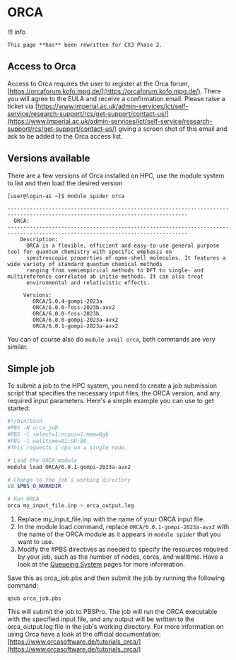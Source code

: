 # ORCA

!!! info

    This page **has** been rewritten for CX3 Phase 2.

## Access to Orca

Access to Orca requires the user to register at the Orca forum, [https://orcaforum.kofo.mpg.de/](https://orcaforum.kofo.mpg.de/). There you will agree to the EULA and receive a confirmation email. Please raise a ticket via [https://www.imperial.ac.uk/admin-services/ict/self-service/research-support/rcs/get-support/contact-us/](https://www.imperial.ac.uk/admin-services/ict/self-service/research-support/rcs/get-support/contact-us/) giving a screen shot of this email and ask to be added to the Orca access list.

## Versions available
There are a few versions of Orca installed on HPC, use the module system to list and then load the desired version

```console
[user@login-ai ~]$ module spider orca

-------------------------------------------------------------------------------------------------------------------------------
  ORCA:
-------------------------------------------------------------------------------------------------------------------------------
    Description:
      ORCA is a flexible, efficient and easy-to-use general purpose tool for quantum chemistry with specific emphasis on
      spectroscopic properties of open-shell molecules. It features a wide variety of standard quantum chemical methods
      ranging from semiempirical methods to DFT to single- and multireference correlated ab initio methods. It can also treat
      environmental and relativistic effects.

     Versions:
        ORCA/5.0.4-gompi-2023a
        ORCA/6.0.0-foss-2023b-avx2
        ORCA/6.0.0-foss-2023b
        ORCA/6.0.0-gompi-2023a-avx2
        ORCA/6.0.1-gompi-2023a-avx2
```
You can of course also do `module avail orca`, both commands are very similar.

## Simple job
To submit a job to the HPC system, you need to create a job submission script that specifies the necessary input files, the ORCA version, and any required input parameters. Here's a simple example you can use to get started:

```bash
#!/bin/bash
#PBS -N orca_job
#PBS -l select=1:ncpus=1:mem=8gb
#PBS -l walltime=01:00:00
#This requests 1 cpu on a single node. 

# Load the ORCA module
module load ORCA/6.0.1-gompi-2023a-avx2

# Change to the job's working directory
cd $PBS_O_WORKDIR

# Run ORCA
orca my_input_file.inp > orca_output.log
```

1. Replace my_input_file.inp with the name of your ORCA input file.
1. In the module load command, replace `ORCA/6.0.1-gompi-2023a-avx2` with the name of the ORCA module as it appears in `module spider` that you want to use.
1. Modify the #PBS directives as needed to specify the resources required by your job, such as the number of nodes, cores, and walltime. Have a look at the [Queueing System](../../queues/index.md) pages for more information.

Save this as orca_job.pbs and then submit the job by running the following command:

```console
qsub orca_job.pbs
```

This will submit the job to PBSPro. The job will run the ORCA executable with the specified input file, and any output will be written to the orca_output.log file in the job's working directory. For more information on using Orca have a look at the official documentation: [https://www.orcasoftware.de/tutorials_orca/](https://www.orcasoftware.de/tutorials_orca/)
